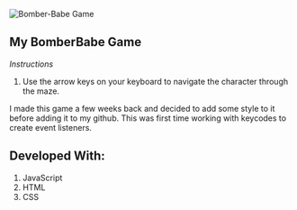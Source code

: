 ![Bomber-Babe Game](../css/bomberbabe.png)

## My BomberBabe Game

*Instructions*

1. Use the arrow keys on your keyboard to navigate the character through the maze.

I made this game a few weeks back and decided to add some style to it before adding it to my github. This was first time working with keycodes to create event listeners. 

## Developed With:

1. JavaScript
2. HTML
3. CSS
